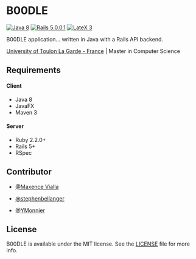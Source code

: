 # B00DLE

[![Java 8](https://img.shields.io/badge/Java-8-blue.svg?style=flat)](https://www.java.com/)
[![Rails 5.0.0.1](https://img.shields.io/badge/Rails-5.0.0.1-red.svg?style=flat)](http://rubyonrails.org)
[![LateX 3](https://img.shields.io/badge/LateX-3-green.svg?style=flat)](https://www.latex-project.org)

B00DLE application... written in Java with a Rails API backend.

[University of Toulon La Garde - France](http://www.univ-tln.fr) | Master in Computer Science

Requirements
------------
#### Client
* Java 8
* JavaFX
* Maven 3

#### Server
* Ruby 2.2.0+
* Rails 5+
* RSpec


Contributor
------------
* [@Maxence Vialla](https://github.com/maxencevialla)

* [@stephenbellanger](https://github.com/stephenbellanger)

* [@YMonnier](https://github.com/YMonnier)


License
-------
B00DLE is available under the MIT license. See the [LICENSE](https://github.com/YMonnier/B00DLE/blob/master/LICENSE) file for more info.

